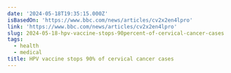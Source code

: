 ```yaml
---
date: '2024-05-18T19:35:15.000Z'
isBasedOn: 'https://www.bbc.com/news/articles/cv2x2en4lpro'
link: 'https://www.bbc.com/news/articles/cv2x2en4lpro'
slug: 2024-05-18-hpv-vaccine-stops-90percent-of-cervical-cancer-cases
tags:
  - health
  - medical
title: HPV vaccine stops 90% of cervical cancer cases
---
```

 
